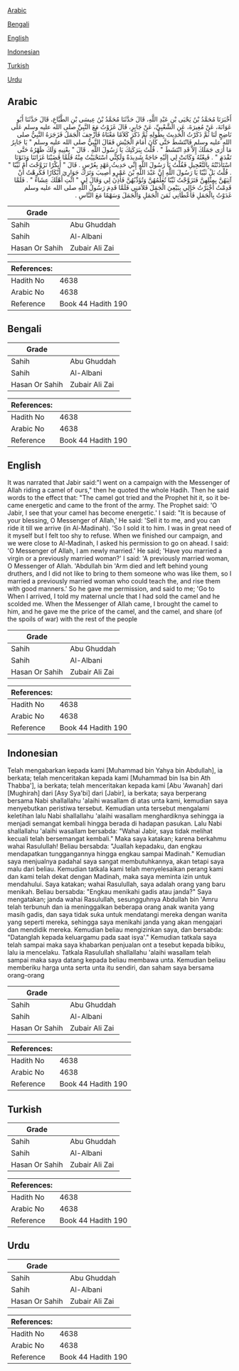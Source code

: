 [Arabic](#arabic)

[Bengali](#bengali)

[English](#english)

[Indonesian](#indonesian)

[Turkish](#turkish)

[Urdu](#urdu)

## Arabic


<div dir="rtl" lang="ar" style={{fontSize:'larger',backgroundColor:'#f8f9fa',padding:20}}>
أَخْبَرَنَا مُحَمَّدُ بْنُ يَحْيَى بْنِ عَبْدِ اللَّهِ، قَالَ حَدَّثَنَا مُحَمَّدُ بْنُ عِيسَى بْنِ الطَّبَّاعِ، قَالَ حَدَّثَنَا أَبُو عَوَانَةَ، عَنْ مُغِيرَةَ، عَنِ الشَّعْبِيِّ، عَنْ جَابِرٍ، قَالَ غَزَوْتُ مَعَ النَّبِيِّ صلى الله عليه وسلم عَلَى نَاضِحٍ لَنَا ثُمَّ ذَكَرْتُ الْحَدِيثَ بِطُولِهِ ثُمَّ ذَكَرَ كَلاَمًا مَعْنَاهُ فَأُزْحِفَ الْجَمَلُ فَزَجَرَهُ النَّبِيُّ صلى الله عليه وسلم فَانْتَشَطَ حَتَّى كَانَ أَمَامَ الْجَيْشِ فَقَالَ النَّبِيُّ صلى الله عليه وسلم ‏"‏ يَا جَابِرُ مَا أَرَى جَمَلَكَ إِلاَّ قَدِ انْتَشَطَ ‏"‏ ‏.‏ قُلْتُ بِبَرَكَتِكَ يَا رَسُولَ اللَّهِ ‏.‏ قَالَ ‏"‏ بِعْنِيهِ وَلَكَ ظَهْرُهُ حَتَّى تَقْدَمَ ‏"‏ ‏.‏ فَبِعْتُهُ وَكَانَتْ لِي إِلَيْهِ حَاجَةٌ شَدِيدَةٌ وَلَكِنِّي اسْتَحْيَيْتُ مِنْهُ فَلَمَّا قَضَيْنَا غَزَاتَنَا وَدَنَوْنَا اسْتَأْذَنْتُهُ بِالتَّعْجِيلِ فَقُلْتُ يَا رَسُولَ اللَّهِ إِنِّي حَدِيثُ عَهْدٍ بِعُرْسٍ ‏.‏ قَالَ ‏"‏ أَبِكْرًا تَزَوَّجْتَ أَمْ ثَيِّبًا ‏"‏ ‏.‏ قُلْتُ بَلْ ثَيِّبًا يَا رَسُولَ اللَّهِ إِنَّ عَبْدَ اللَّهِ بْنَ عَمْرٍو أُصِيبَ وَتَرَكَ جَوَارِيَ أَبْكَارًا فَكَرِهْتُ أَنْ آتِيَهُنَّ بِمِثْلِهِنَّ فَتَزَوَّجْتُ ثَيِّبًا تُعَلِّمُهُنَّ وَتُؤَدِّبُهُنَّ فَأَذِنَ لِي وَقَالَ لِي ‏"‏ ائْتِ أَهْلَكَ عِشَاءً ‏"‏ ‏.‏ فَلَمَّا قَدِمْتُ أَخْبَرْتُ خَالِي بِبَيْعِيَ الْجَمَلَ فَلاَمَنِي فَلَمَّا قَدِمَ رَسُولُ اللَّهِ صلى الله عليه وسلم غَدَوْتُ بِالْجَمَلِ فَأَعْطَانِي ثَمَنَ الْجَمَلِ وَالْجَمَلَ وَسَهْمًا مَعَ النَّاسِ ‏.‏
</div>
<div style={{backgroundColor:'#f8f9fa',padding:20, marginBottom: 10}}><table> <thead> <tr> <th>Grade</th> <th></th> </tr> </thead> <tbody> <tr><td>Sahih</td><td>Abu Ghuddah</td></tr><tr><td>Sahih</td><td>Al-Albani</td></tr><tr><td>Hasan Or Sahih</td><td>Zubair Ali Zai</td></tr></tbody></table><table> <thead> <tr> <th>References:</th> <th></th> </tr> </thead> <tbody><tr><td>Hadith No</td><td>4638</td></tr><tr><td>Arabic No</td><td>4638</td></tr><tr><td>Reference</td><td>Book 44 Hadith 190</td></tr></tbody></table></div>

## Bengali


<div dir="ltr" lang="bn" style={{fontSize:'larger',backgroundColor:'#f8f9fa',padding:20}}>

</div>
<div style={{backgroundColor:'#f8f9fa',padding:20, marginBottom: 10}}><table> <thead> <tr> <th>Grade</th> <th></th> </tr> </thead> <tbody> <tr><td>Sahih</td><td>Abu Ghuddah</td></tr><tr><td>Sahih</td><td>Al-Albani</td></tr><tr><td>Hasan Or Sahih</td><td>Zubair Ali Zai</td></tr></tbody></table><table> <thead> <tr> <th>References:</th> <th></th> </tr> </thead> <tbody><tr><td>Hadith No</td><td>4638</td></tr><tr><td>Arabic No</td><td>4638</td></tr><tr><td>Reference</td><td>Book 44 Hadith 190</td></tr></tbody></table></div>

## English


<div dir="ltr" lang="en" style={{fontSize:'larger',backgroundColor:'#f8f9fa',padding:20}}>
It was narrated that Jabir said:"I went on a campaign with the Messenger of Allah riding a camel of ours," then he quoted the whole Hadih. Then he said words to the effect that: "The camel got tried and the Prophet hit it, so it became energetic and came to the front of the army. The Prophet said: 'O Jabir, I see that your camel has become energetic.' I said: "It is because of your blessing, O Messenger of Allah,' He said: 'Sell it to me, and you can ride it till we arrive (in Al-Madinah). 'So I sold it to him. I was in great need of it myself but I felt too shy to refuse. When we finished our campaign, and we were close to Al-Madinah, I asked his permission to go on ahead. I said: 'O Messenger of Allah, I am newly married.' He said; 'Have you married a virgin or a previously married woman?' I said: 'A previously married woman, O Messenger of Allah. 'Abdullah bin 'Arm died and left behind young druthers, and I did not like to bring to them someone who was like them, so I married a previously married woman who could teach the, and rise them with good manners.' So he gave me permission, and said to me; 'Go to When I arrived, I told my maternal uncle that I had sold the camel and he scolded me. When the Messenger of Allah came, I brought the camel to him, and he gave me the price of the camel, and the camel, and share (of the spoils of war) with the rest of the people
</div>
<div style={{backgroundColor:'#f8f9fa',padding:20, marginBottom: 10}}><table> <thead> <tr> <th>Grade</th> <th></th> </tr> </thead> <tbody> <tr><td>Sahih</td><td>Abu Ghuddah</td></tr><tr><td>Sahih</td><td>Al-Albani</td></tr><tr><td>Hasan Or Sahih</td><td>Zubair Ali Zai</td></tr></tbody></table><table> <thead> <tr> <th>References:</th> <th></th> </tr> </thead> <tbody><tr><td>Hadith No</td><td>4638</td></tr><tr><td>Arabic No</td><td>4638</td></tr><tr><td>Reference</td><td>Book 44 Hadith 190</td></tr></tbody></table></div>

## Indonesian


<div dir="ltr" lang="id" style={{fontSize:'larger',backgroundColor:'#f8f9fa',padding:20}}>
Telah mengabarkan kepada kami [Muhammad bin Yahya bin Abdullah], ia berkata; telah menceritakan kepada kami [Muhammad bin Isa bin Ath Thabba'], ia berkata; telah menceritakan kepada kami [Abu 'Awanah] dari [Mughirah] dari [Asy Sya'bi] dari [Jabir], ia berkata; saya berperang bersama Nabi shallallahu 'alaihi wasallam di atas unta kami, kemudian saya menyebutkan peristiwa tersebut. Kemudian unta tersebut mengalami keletihan lalu Nabi shallallahu 'alaihi wasallam menghardiknya sehingga ia menjadi semangat kembali hingga berada di hadapan pasukan. Lalu Nabi shallallahu 'alaihi wasallam bersabda: "Wahai Jabir, saya tidak melihat kecuali telah bersemangat kembali." Maka saya katakan; karena berkahmu wahai Rasulullah! Beliau bersabda: "Juallah kepadaku, dan engkau mendapatkan tunggangannya hingga engkau sampai Madinah." Kemudian saya menjualnya padahal saya sangat membutuhkannya, akan tetapi saya malu dari beliau. Kemudian tatkala kami telah menyelesaikan perang kami dan kami telah dekat dengan Madinah, maka saya meminta izin untuk mendahului. Saya katakan; wahai Rasulullah, saya adalah orang yang baru menikah. Beliau bersabda: "Engkau menikahi gadis atau janda?" Saya mengatakan; janda wahai Rasulullah, sesungguhnya Abdullah bin 'Amru telah terbunuh dan ia meninggalkan beberapa orang anak wanita yang masih gadis, dan saya tidak suka untuk mendatangi mereka dengan wanita yang seperti mereka, sehingga saya menikahi janda yang akan mengajari dan mendidik mereka. Kemudian beliau mengizinkan saya, dan bersabda: "Datanglah kepada keluargamu pada saat isya'." Kemudian tatkala saya telah sampai maka saya khabarkan penjualan ont a tesebut kepada bibiku, lalu ia mencelaku. Tatkala Rasulullah shallallahu 'alaihi wasallam telah sampai maka saya datang kepada beliau membawa unta. Kemudian beliau memberiku harga unta serta unta itu sendiri, dan saham saya bersama orang-orang
</div>
<div style={{backgroundColor:'#f8f9fa',padding:20, marginBottom: 10}}><table> <thead> <tr> <th>Grade</th> <th></th> </tr> </thead> <tbody> <tr><td>Sahih</td><td>Abu Ghuddah</td></tr><tr><td>Sahih</td><td>Al-Albani</td></tr><tr><td>Hasan Or Sahih</td><td>Zubair Ali Zai</td></tr></tbody></table><table> <thead> <tr> <th>References:</th> <th></th> </tr> </thead> <tbody><tr><td>Hadith No</td><td>4638</td></tr><tr><td>Arabic No</td><td>4638</td></tr><tr><td>Reference</td><td>Book 44 Hadith 190</td></tr></tbody></table></div>

## Turkish


<div dir="ltr" lang="tr" style={{fontSize:'larger',backgroundColor:'#f8f9fa',padding:20}}>

</div>
<div style={{backgroundColor:'#f8f9fa',padding:20, marginBottom: 10}}><table> <thead> <tr> <th>Grade</th> <th></th> </tr> </thead> <tbody> <tr><td>Sahih</td><td>Abu Ghuddah</td></tr><tr><td>Sahih</td><td>Al-Albani</td></tr><tr><td>Hasan Or Sahih</td><td>Zubair Ali Zai</td></tr></tbody></table><table> <thead> <tr> <th>References:</th> <th></th> </tr> </thead> <tbody><tr><td>Hadith No</td><td>4638</td></tr><tr><td>Arabic No</td><td>4638</td></tr><tr><td>Reference</td><td>Book 44 Hadith 190</td></tr></tbody></table></div>

## Urdu


<div dir="rtl" lang="ur" style={{fontSize:'larger',backgroundColor:'#f8f9fa',padding:20}}>

</div>
<div style={{backgroundColor:'#f8f9fa',padding:20, marginBottom: 10}}><table> <thead> <tr> <th>Grade</th> <th></th> </tr> </thead> <tbody> <tr><td>Sahih</td><td>Abu Ghuddah</td></tr><tr><td>Sahih</td><td>Al-Albani</td></tr><tr><td>Hasan Or Sahih</td><td>Zubair Ali Zai</td></tr></tbody></table><table> <thead> <tr> <th>References:</th> <th></th> </tr> </thead> <tbody><tr><td>Hadith No</td><td>4638</td></tr><tr><td>Arabic No</td><td>4638</td></tr><tr><td>Reference</td><td>Book 44 Hadith 190</td></tr></tbody></table></div>